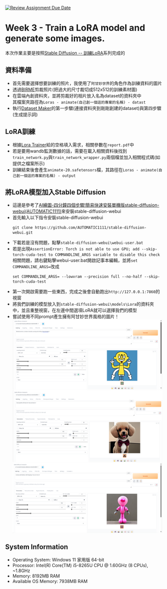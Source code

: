 [![Review Assignment Due Date](https://classroom.github.com/assets/deadline-readme-button-24ddc0f5d75046c5622901739e7c5dd533143b0c8e959d652212380cedb1ea36.svg)](https://classroom.github.com/a/X3WkcXtG)
# Week 3 - Train a LoRA model and generate some images.  
本次作業主要是按照[Stable Diffusion -- 訓練LoRA](https://vocus.cc/article/642db062fd897800014596ad)系列完成的  
  
## 資料準備  
* 首先需要選擇想要訓練的照片，我使用了`阿甘妙世界`的角色作為訓練資料的圖片  
* 透過[BIRME](https://www.birme.net/?target_width=512&target_height=512)剪裁照片(把過大的尺寸裁切成512x512的訓練素材圖)  
* 在雲端內創資料夾，並將剪裁好的相片放入名為dataset的資料夾中  
  其檔案夾路徑為`Loras - animate(自己創一個這的專案的名稱) - datast`  
* 執行[Dataset Maker](https://colab.research.google.com/github/hollowstrawberry/kohya-colab/blob/main/Dataset_Maker.ipynb)的第一步驟(連接資料夾到剛剛創建的dataset)與第四步驟(生成提示詞)  
  
## LoRA訓練  
* 根據[Lora Trainer](https://colab.research.google.com/drive/1DOXzROm1Sz-rcwgdOoCCX3UdrEbIippX#scrollTo=rmCPmqFL6hCQ)給的空格填入需求，相關參數在`report.pdf`中  
* 若是要用wandb監測數據的話，需要在載入相關資料後找到`train_network.py`與`train_network_wrapper.py`兩個檔並加入相關程式碼(如提供之檔案所示)  
* 訓練結束後會產生`animate-20.safetensors`檔，其路徑在`Loras - animate(自己創一個這的專案的名稱) - output`  
  
## 將LoRA模型加入Stable Diffusion  
* 這邊是參考了[AI繪圖-四分鐘四個步驟!簡易快速安裝單機版stable-diffusion-webui(AUTOMATIC1111)](https://vocus.cc/article/63f87151fd89780001283144)來安裝stable-diffusion-webui
* 首先輸入以下指令安裝stable-diffusion-webui  
  ```  
  git clone https://github.com/AUTOMATIC1111/stable-diffusion-webui.git  
  ```  
* 下載若是沒有問題，點擊`stable-diffusion-webui\webui-user.bat`  
* 若是出現`AssertionError: Torch is not able to use GPU; add --skip-torch-cuda-test to COMMANDLINE_ARGS variable to disable this check`相關問題，請右鍵點擊webui-user.bat開啟記事本編輯，並將`set COMMANDLINE_ARGS=`改成  
  ```  
  set COMMANDLINE_ARGS= --lowvram --precision full --no-half --skip-torch-cuda-test  
  ```  
* 第一次開啟需要跑一些東西，完成之後會自動跑出`http://127.0.0.1:7860`的視窗  
* 將我們訓練的模型放入到`stable-diffusion-webui\models\Lora`的資料夾中，並且重整視窗，在左邊中間選項LoRA就可以選擇我們的模型  
* 嘗試使用不同prompt產生擁有阿甘妙世界風格的圖片！  
  <img src="https://github.com/mvclab-ntust-course/course3-irene0613/blob/main/image/1.png" width="500px"><br>
  <img src="https://github.com/mvclab-ntust-course/course3-irene0613/blob/main/image/2.png" width="500px"><br>
  <img src="https://github.com/mvclab-ntust-course/course3-irene0613/blob/main/image/3.png" width="500px"><br>
  
## System Information  
* Operating System: Windows 11 家用版 64-bit  
* Processor: Intel(R) Core(TM) i5-8265U CPU @ 1.60GHz (8 CPUs), ~1.8GHz  
* Memory: 8192MB RAM  
* Available OS Memory: 7938MB RAM  
  
